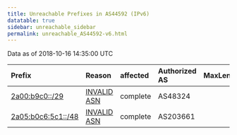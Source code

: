 ```yaml
---
title: Unreachable Prefixes in AS44592 (IPv6)
datatable: true
sidebar: unreachable_sidebar
permalink: unreachable_AS44592-v6.html
---
```


Data as of 2018-10-16 14:35:00 UTC


<div class="datatable-begin"></div>

| Prefix                                                         | Reason                                                                                                    | affected   | Authorized AS   |   MaxLength | Anchor                                         |   unreachable /48s |
|:---------------------------------------------------------------|:----------------------------------------------------------------------------------------------------------|:-----------|:----------------|------------:|:-----------------------------------------------|-------------------:|
| [2a00:b9c0::/29](https://stat.ripe.net/2a00:b9c0::/29)         | [INVALID ASN](https://rpki-validator.ripe.net/announcement-preview?asn=AS44592&prefix=2a00:b9c0::/29)     | complete   | AS48324         |          29 | [RIPE](unreachable_RIPE_NCC_RPKI_Root-v6.html) |             524288 |
| [2a05:b0c6:5c1::/48](https://stat.ripe.net/2a05:b0c6:5c1::/48) | [INVALID ASN](https://rpki-validator.ripe.net/announcement-preview?asn=AS44592&prefix=2a05:b0c6:5c1::/48) | complete   | AS203661        |          31 | [RIPE](unreachable_RIPE_NCC_RPKI_Root-v6.html) |                  1 |

<div class="datatable-end"></div>